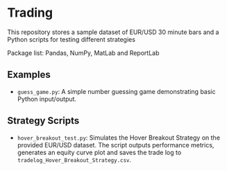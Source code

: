 # Trading

This repository stores a sample dataset of EUR/USD 30 minute bars and a Python
scripts for testing different strategies

Package list:
Pandas, NumPy, MatLab and ReportLab


## Examples

- `guess_game.py`: A simple number guessing game demonstrating basic Python input/output.

## Strategy Scripts

- `hover_breakout_test.py`: Simulates the Hover Breakout Strategy on the provided EUR/USD dataset. The script outputs performance metrics, generates an equity curve plot and saves the trade log to `tradelog_Hover_Breakout_Strategy.csv`.
